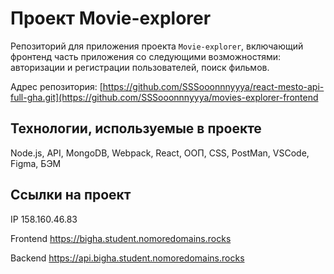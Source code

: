 # Проект Movie-explorer 
Репозиторий для приложения проекта `Movie-explorer`, включающий фронтенд часть приложения со следующими возможностями: авторизации и регистрации пользователей, поиск фильмов.

Адрес репозитория: [https://github.com/SSSooonnnyyya/react-mesto-api-full-gha.git](https://github.com/SSSooonnnyyya/movies-explorer-frontend

## Технологии, используемые в проекте
Node.js, API, MongoDB, Webpack, React, ООП, CSS, PostMan, VSCode, Figma, БЭМ

## Ссылки на проект

IP 158.160.46.83

Frontend https://bigha.student.nomoredomains.rocks

Backend https://api.bigha.student.nomoredomains.rocks
